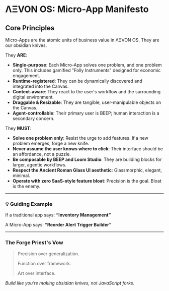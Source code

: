 
# ΛΞVON OS: Micro-App Manifesto

## Core Principles

Micro-Apps are the atomic units of business value in ΛΞVON OS. They are our obsidian knives.

They **ARE**:
- **Single-purpose**: Each Micro-App solves one problem, and one problem only. This includes gamified "Folly Instruments" designed for economic engagement.
- **Runtime-registered**: They can be dynamically discovered and integrated into the Canvas.
- **Context-aware**: They react to the user's workflow and the surrounding digital environment.
- **Draggable & Resizable**: They are tangible, user-manipulable objects on the Canvas.
- **Agent-controllable**: Their primary user is BEEP; human interaction is a secondary concern.

They **MUST**:
- **Solve one problem only**: Resist the urge to add features. If a new problem emerges, forge a new knife.
- **Never assume the user knows where to click**: Their interface should be an affordance, not a puzzle.
- **Be composable by BEEP and Loom Studio**: They are building blocks for larger, agentic workflows.
- **Respect the Ancient Roman Glass UI aesthetic**: Glassmorphic, elegant, minimal.
- **Operate with zero SaaS-style feature bloat**: Precision is the goal. Bloat is the enemy.

---

### 💡 Guiding Example

If a traditional app says: **“Inventory Management”**

A Micro-App says: **“Reorder Alert Trigger Builder”**

---

### The Forge Priest's Vow

> Precision over generalization.
>
> Function over framework.
>
> Art over interface.

*Build like you’re making obsidian knives, not JavaScript forks.*

